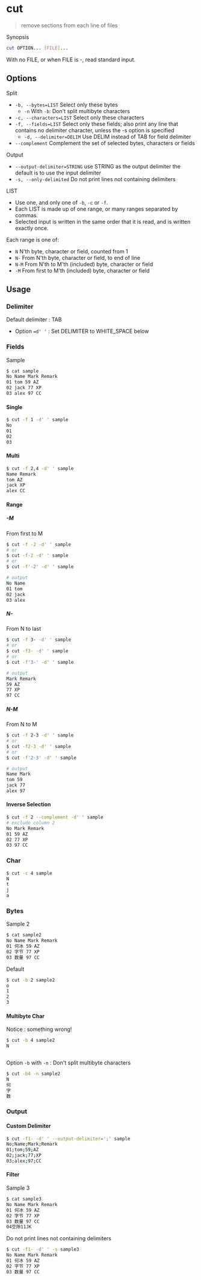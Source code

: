 # cut

> remove sections from each line of files

Synopsis

```bash
cut OPTION... [FILE]...
```

With no FILE, or when FILE is -, read standard input.

## Options

Split

- `-b, --bytes=LIST` Select only these bytes
    - `-n` With `-b`: Don't split multibyte characters
- `-c, --characters=LIST` Select only these characters
- `-f, --fields=LIST` Select only these fields; also print any line that contains no delimiter character, unless the -s option is specified
    - `-d, --delimiter=DELIM` Use DELIM instead of TAB for field delimiter
- `--complement` Complement the set of selected bytes, characters or fields

Output

- `--output-delimiter=STRING` use STRING as the output delimiter the default is to use the input delimiter
- `-s, --only-delimited` Do not print lines not containing delimiters

LIST

- Use one, and only one of `-b`, `-c` or `-f`.
- Each LIST is made up of one range, or many ranges separated by commas.
- Selected input is written in the same order that it is read, and is written exactly once.

Each range is one of:

- `N` N'th byte, character or field, counted from 1
- `N-` From N'th byte, character or field, to end of line
- `N-M` From N'th to M'th (included) byte, character or field
- `-M` From first to M'th (included) byte, character or field

## Usage

### Delimiter

Default delimiter : TAB

- Option `=d' '` : Set DELIMITER to WHITE_SPACE below

### Fields

Sample

```bash
$ cat sample
No Name Mark Remark
01 tom 59 AZ
02 jack 77 XP
03 alex 97 CC
```

#### Single

```bash
$ cut -f 1 -d' ' sample
No
01
02
03
```

#### Multi

```bash
$ cut -f 2,4 -d' ' sample
Name Remark
tom AZ
jack XP
alex CC
```

#### Range

##### -M

From first to M

```bash
$ cut -f -2 -d' ' sample
# or
$ cut -f-2 -d' ' sample
# or
$ cut -f'-2' -d' ' sample

# output
No Name
01 tom
02 jack
03 alex
```

##### N-

From N to last

```bash
$ cut -f 3- -d' ' sample
# or
$ cut -f3- -d' ' sample
# or
$ cut -f'3-' -d' ' sample

# output
Mark Remark
59 AZ
77 XP
97 CC
```

##### N-M

From N to M

```bash
$ cut -f 2-3 -d' ' sample
# or
$ cut -f2-3 -d' ' sample
# or
$ cut -f'2-3' -d' ' sample

# output
Name Mark
tom 59
jack 77
alex 97
```

#### Inverse Selection

```bash
$ cut -f 2 --complement -d' ' sample
# exclude column 2
No Mark Remark
01 59 AZ
02 77 XP
03 97 CC
```

### Char

```bash
$ cut -c 4 sample
N
t
j
a
```

### Bytes

Sample 2

```bash
$ cat sample2
No Name Mark Remark
01 何冰 59 AZ
02 字节 77 XP
03 数量 97 CC
```

Default

```bash
$ cut -b 2 sample2
o
1
2
3
```

#### Multibyte Char

Notice : something wrong!

```bash
$ cut -b 4 sample2
N



```

Option `-b` with `-n` : Don't split multibyte characters

```bash
$ cut -b4 -n sample2
N
何
字
数
```

### Output

#### Custom Delimiter

```bash
$ cut -f1- -d' ' --output-delimiter=';' sample
No;Name;Mark;Remark
01;tom;59;AZ
02;jack;77;XP
03;alex;97;CC
```

#### Filter

Sample 3

```bash
$ cat sample3
No Name Mark Remark
01 何冰 59 AZ
02 字节 77 XP
03 数量 97 CC
04空隙11JK
```

Do not print lines not containing delimiters

```bash
$ cut -f1- -d' ' -s sample3
No Name Mark Remark
01 何冰 59 AZ
02 字节 77 XP
03 数量 97 CC
```
